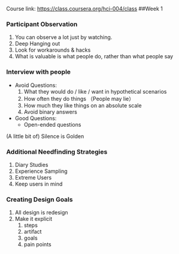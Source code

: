 Course link: <https://class.coursera.org/hci-004/class>
##Week 1
### Participant Observation
1. You can observe a lot just by watching.
2. Deep Hanging out
3. Look for workarounds & hacks 
4. What is valuable is what people do, rather than what people say

### Interview with people
- Avoid Questions:
    1. What they would do / like / want in hypothetical scenarios
    2. How often they do things （People may lie）
    3. How much they like things on an absolute scale
    4. Avoid binary answers
- Good Questions:
    - Open-ended questions

(A little bit of) Silence is Golden

### Additional Needfinding Strategies
1. Diary Studies
2. Experience Sampling
3. Extreme Users
4. Keep users in mind

### Creating Design Goals
1. All design is redesign
2. Make it explicit
    1. steps
    2. artifact
    3. goals
    4. pain points
